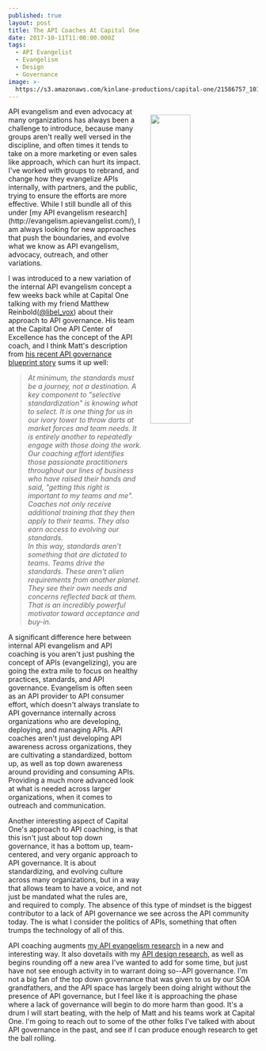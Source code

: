 ```yaml
---
published: true
layout: post
title: The API Coaches At Capital One
date: 2017-10-11T11:00:00.000Z
tags:
  - API Evangelist
  - Evangelism
  - Design
  - Governance
image: >-
  https://s3.amazonaws.com/kinlane-productions/capital-one/21586757_10155715320589813_1876210064026688571_o.jpg
---
```

<p><img src="https://s3.amazonaws.com/kinlane-productions/capital-one/21586757_10155715320589813_1876210064026688571_o.jpg" align="right" width="40%" style="padding: 15px;" /></p>API evangelism and even advocacy at many organizations has always been a challenge to introduce, because many groups aren't really well versed in the discipline, and often times it tends to take on a more marketing or even sales like approach, which can hurt its impact. I've worked with groups to rebrand, and change how they evangelize APIs internally, with partners, and the public, trying to ensure the efforts are more effective. While I still bundle all of this under [my API evangelism research](http://evangelism.apievangelist.com/), I am always looking for new approaches that push the boundaries, and evolve what we know as API evangelism, advocacy, outreach, and other variations.

I was introduced to a new variation of the internal API evangelism concept a few weeks back while at Capital One talking with my friend Matthew Reinbold([@libel_vox](https://twitter.com/libel_vox)) about their approach to API governance. His team at the Capital One API Center of Excellence has the concept of the API coach, and I think Matt's description from [his recent API governance blueprint story](https://matthewreinbold.com/2017/10/03/API-Governance-Blueprint/) sums it up well:

> _At minimum, the standards must be a journey, not a destination. A key component to "selective standardization" is knowing what to select. It is one thing for us in our ivory tower to throw darts at market forces and team needs. It is entirely another to repeatedly engage with those doing the work.<br />
Our coaching effort identifies those passionate practitioners throughout our lines of business who have raised their hands and said, "getting this right is important to my teams and me". Coaches not only receive additional training that they then apply to their teams. They also earn access to evolving our standards.<br />
In this way, standards aren't something that are dictated to teams. Teams drive the standards. These aren't alien requirements from another planet. They see their own needs and concerns reflected back at them. That is an incredibly powerful motivator toward acceptance and buy-in._

A significant difference here between internal API evangelism and API coaching is you aren't just pushing the concept of APIs (evangelizing), you are going the extra mile to focus on healthy practices, standards, and API governance. Evangelism is often seen as an API provider to API consumer effort, which doesn't always translate to API governance internally across organizations who are developing, deploying, and managing APIs. API coaches aren't just developing API awareness across organizations, they are cultivating a standardized, bottom up, as well as top down awareness around providing and consuming APIs. Providing a much more advanced look at what is needed across larger organizations, when it comes to outreach and communication.

Another interesting aspect of Capital One's approach to API coaching, is that this isn't just about top down governance, it has a bottom up, team-centered, and very organic approach to API governance. It is about standardizing, and evolving culture across many organizations, but in a way that allows team to have a voice, and not just be mandated what the rules are, and required to comply. The absence of this type of mindset is the biggest contributor to a lack of API governance we see across the API community today. The is what I consider the politics of APIs, something that often trumps the technology of all of this.

API coaching augments [my API evangelism research](http://evangelism.apievangelist.com/) in a new and interesting way. It also dovetails with my [API design research](http://design.apievangelist.com/), as well as begins rounding off a new area I've wanted to add for some time, but just have not see enough activity in to warrant doing so--API governance. I'm not a big fan of the top down governance that was given to us by our SOA grandfathers, and the API space has largely been doing alright without the presence of API governance, but I feel like it is approaching the phase where a lack of governance will begin to do more harm than good. It's a drum I will start beating, with the help of Matt and his teams work at Capital One. I'm going to reach out to some of the other folks I've talked with about API governance in the past, and see if I can produce enough research to get the ball rolling.
